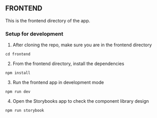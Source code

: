 ## FRONTEND

This is the frontend directory of the app.

### Setup for development

1. After cloning the repo, make sure you are in the frontend directory

```
cd frontend
```

2. From the frontend directory, install the dependencies

```
npm install
```

3. Run the frontend app in development mode

```
npm run dev
```

4. Open the Storybooks app to check the component library design

```
npm run storybook
```

